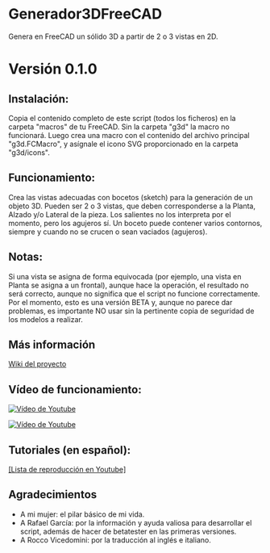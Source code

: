 # Generador3DFreeCAD
Genera en FreeCAD un sólido 3D a partir de 2 o 3 vistas en 2D.

# Versión 0.1.0

## Instalación:
Copia el contenido completo de este script (todos los ficheros) en la carpeta "macros" de tu FreeCAD. Sin la carpeta "g3d" la macro no funcionará.
Luego crea una macro con el contenido del archivo principal "g3d.FCMacro", y asígnale el icono SVG proporcionado en la carpeta "g3d/icons".

## Funcionamiento:
Crea las vistas adecuadas con bocetos (sketch) para la generación de un objeto 3D. Pueden ser 2 o 3 vistas, que deben corresponderse a la Planta, Alzado y/o Lateral de la pieza. Los salientes no los interpreta por el momento, pero los agujeros sí. Un boceto puede contener varios contornos, siempre y cuando no se crucen o sean vaciados (agujeros).

## Notas:
Si una vista se asigna de forma equivocada (por ejemplo, una vista en Planta se asigna a un frontal), aunque hace la operación, el resultado no será correcto, aunque no significa que el script no funcione correctamente.
Por el momento, esto es una versión BETA y, aunque no parece dar problemas, es importante NO usar sin la pertinente copia de seguridad de los modelos a realizar.

## Más información

[Wiki del proyecto](https://github.com/18turbo/Generador3DFreeCAD/wiki)


## Vídeo de funcionamiento:


[![Vídeo de Youtube](https://i9.ytimg.com/vi/wODulASYc_s/maxresdefault.jpg?time=1659626400000&sqp=CKDHr5cG&rs=AOn4CLB4iP9ExX4EKld1cP8v3efhnbHfhg)](https://www.youtube.com/watch?v=wODulASYc_s )

[![Vídeo de Youtube](https://i9.ytimg.com/vi/wODulASYc_s/maxresdefault.jpg?time=1659626400000&sqp=CKDHr5cG&rs=AOn4CLB4iP9ExX4EKld1cP8v3efhnbHfhg)](https://youtu.be/-Xknx1jLCm8 )


## Tutoriales (en español):

[[Lista de reproducción en Youtube]](https://www.youtube.com/watch?v=BJaT2DC7gPE&list=PL1EMxydRwgw9b-WHB-rLqvz3fTtA4LQt9 )


## Agradecimientos

* A mi mujer: el pilar básico de mi vida.
* A Rafael García: por la información y ayuda valiosa para desarrollar el script, además de hacer de betatester en las primeras versiones.
* A Rocco Vicedomini: por la traducción al inglés e italiano.

